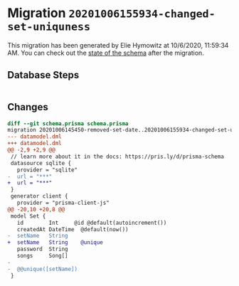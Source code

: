 # Migration `20201006155934-changed-set-uniquness`

This migration has been generated by Elie Hymowitz at 10/6/2020, 11:59:34 AM.
You can check out the [state of the schema](./schema.prisma) after the migration.

## Database Steps

```sql

```

## Changes

```diff
diff --git schema.prisma schema.prisma
migration 20201006145450-removed-set-date..20201006155934-changed-set-uniquness
--- datamodel.dml
+++ datamodel.dml
@@ -2,9 +2,9 @@
 // learn more about it in the docs: https://pris.ly/d/prisma-schema
 datasource sqlite {
   provider = "sqlite"
-  url = "***"
+  url = "***"
 }
 generator client {
   provider = "prisma-client-js"
@@ -20,10 +20,8 @@
 model Set {
   id        Int     @id @default(autoincrement())
   createdAt DateTime  @default(now())
-  setName   String
+  setName   String    @unique
   password  String
   songs     Song[]
-
-  @@unique([setName])
 }
```


